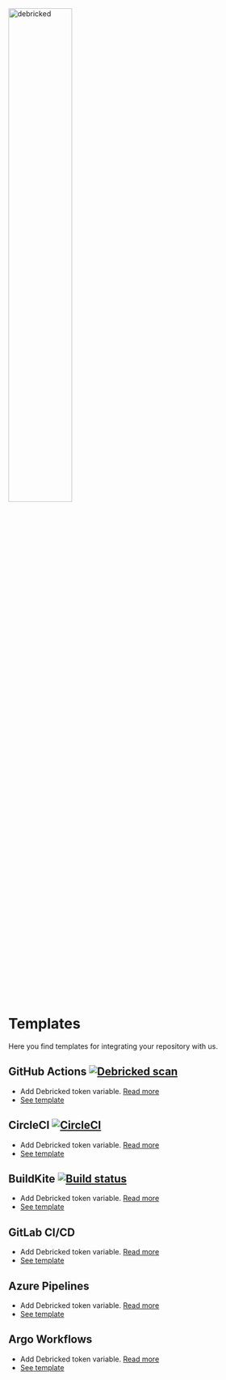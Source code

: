 <img src="https://debricked.com/build/images/blueLogo.d39f7709.svg" alt="debricked" width="50%"  align="top"/>  

# Templates
Here you find templates for integrating your repository with us.

## GitHub Actions [![Debricked scan](https://github.com/debricked/templates/actions/workflows/debricked.yml/badge.svg)](https://github.com/debricked/templates/actions/workflows/debricked.yml)
- Add Debricked token variable. [Read more](https://debricked.com/docs/integrations/ci-build-systems/github.html#github-actions)
- [See template](.github/workflows/debricked.yml)

## CircleCI [![CircleCI](https://circleci.com/gh/debricked/templates/tree/main.svg?style=svg)](https://circleci.com/gh/debricked/templates/tree/main)
- Add Debricked token variable. [Read more](https://debricked.com/docs/integrations/ci-build-systems/circle-ci.html)
- [See template](.circleci/config.yml)

## BuildKite [![Build status](https://badge.buildkite.com/4cbbca5416277da5f054aabc05c2d05ebe23f513db692d1884.svg)](https://buildkite.com/debricked/templates)
- Add Debricked token variable. [Read more](https://buildkite.com/docs/pipelines/environment-variables#defining-your-own)
- [See template](.buildkite/pipeline.yml)

## GitLab CI/CD
- Add Debricked token variable. [Read more](https://debricked.com/docs/integrations/ci-build-systems/gitlab.html#integrating-using-an-access-token)
- [See template](.gitlab-ci.yml)

## Azure Pipelines
- Add Debricked token variable. [Read more](https://debricked.com/docs/integrations/ci-build-systems/azure-devops.html)
- [See template](azure-pipelines.yml)

## Argo Workflows
- Add Debricked token variable. [Read more](https://debricked.com/docs/integrations/ci-build-systems/argo-workflows.html)
- [See template](argo.yml)
